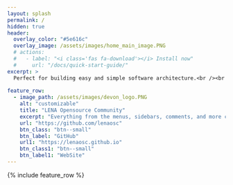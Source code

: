```yaml
---
layout: splash
permalink: /
hidden: true
header:
  overlay_color: "#5e616c"
  overlay_image: /assets/images/home_main_image.PNG
  # actions:
  #   - label: "<i class='fas fa-download'></i> Install now"
  #     url: "/docs/quick-start-guide/"
excerpt: >
  Perfect for building easy and simple software architecture.<br /><br />
  
feature_row:
  - image_path: /assets/images/devon_logo.PNG
    alt: "customizable"
    title: "LENA Opensource Community"
    excerpt: "Everything from the menus, sidebars, comments, and more can be configured or set with YAML Front Matter."
    url: "https://github.com/lenaosc"
    btn_class: "btn--small"
    btn_label: "GitHub"
    url1: "https://lenaosc.github.io"
    btn_class1: "btn--small"
    btn_label1: "WebSite"    
---
```


{% include feature_row %}
